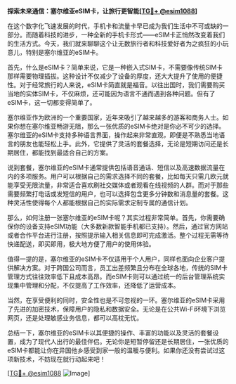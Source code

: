 **探索未来通信：塞尔维亚eSIM卡，让旅行更智能[[TG💪+ @esim1088](https://t.me/s/esim1088)]**

在这个数字化飞速发展的时代，手机卡和流量卡早已成为我们生活中不可或缺的一部分。而随着科技的进步，一种全新的手机卡形式——eSIM卡正悄然改变着我们的生活方式。今天，我们就来聊聊这个让无数旅行者和科技爱好者为之疯狂的小玩意儿，特别是塞尔维亚的eSIM卡。

首先，什么是eSIM卡？简单来说，它是一种嵌入式SIM卡，不需要像传统SIM卡那样需要物理插拔。这种设计不仅减少了设备的厚度，还大大提升了使用的便捷性。对于经常旅行的人来说，eSIM卡简直就是福音。以往出国时，我们需要购买当地的实体SIM卡，不仅麻烦，还可能因为语言不通而遇到各种问题。但有了eSIM卡，这一切都变得简单了。

塞尔维亚作为欧洲的一个重要国家，近年来吸引了越来越多的游客和商务人士。如果你想在塞尔维亚畅游无阻，那么一张优质的eSIM卡绝对是你必不可少的选择。塞尔维亚的eSIM卡支持多种语言界面，操作起来非常直观，即便是不熟悉当地语言的朋友也能轻松上手。此外，它提供了灵活的套餐选择，无论是短期访问还是长期居住，都能找到最适合自己的方案。

说到套餐，塞尔维亚的eSIM卡通常提供包括语音通话、短信以及高速数据流量在内的多项服务。用户可以根据自己的需求选择不同的套餐，比如每天只需几欧元就能享受无限流量，非常适合喜欢刷社交媒体或者观看在线视频的人群。而对于那些需要频繁打电话或发短信的用户，也可以选择包含更多分钟数和消息量的套餐。这种灵活性使得每个人都能根据自己的实际需求定制专属的通信计划。

那么，如何注册一张塞尔维亚的eSIM卡呢？其实过程非常简单。首先，你需要确保你的设备支持eSIM功能（大多数新款智能手机都已支持）。然后，通过官方网站或者合作平台进行注册，按照提示输入相关信息即可完成激活。整个过程无需等待快递配送，即买即用，极大地方便了用户的使用体验。

值得一提的是，塞尔维亚的eSIM卡不仅适用于个人用户，同样也面向企业客户提供解决方案。对于跨国公司而言，员工出差频繁且分布在全球各地，传统的SIM卡管理方式往往效率低下且成本高昂。而eSIM卡则可以通过统一的后台管理系统实现集中管理和分配，不仅提高了工作效率，还降低了运营成本。

当然，在享受便利的同时，安全性也是不可忽视的一环。塞尔维亚的eSIM卡采用了先进的加密技术，保障用户的隐私和数据安全。无论是在公共Wi-Fi环境下浏览网页，还是处理敏感业务信息，都可以高枕无忧。

总结一下，塞尔维亚的eSIM卡以其便捷的操作、丰富的功能以及灵活的套餐设置，成为了现代人出行的最佳伴侣。无论你是短暂停留还是长期居住，一张优质的eSIM卡都能让你在异国他乡感受到家一般的温暖与便利。如果你还没有尝试过这项新技术，不妨现在就行动起来吧！

[[TG💪+ @esim1088](https://t.me/s/esim1088) ![Image](https://i.postimg.cc/4NQfJmqS/Snipaste-2025-05-13-00-14-12.png)]